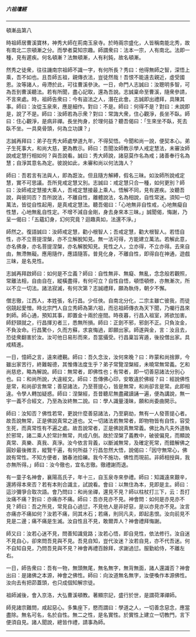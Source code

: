 

##### 六祖壇經

* * *

頓漸品第八

時祖師居曹溪寶林，神秀大師在荊南玉泉寺。於時兩宗盛化，人皆稱南能北秀，故有南北二宗頓漸之分。而學者莫知宗趣。師謂衆曰：法本一宗，人有南北。法即一種，見有遲疾。何名頓漸？法無頓漸，人有利鈍，故名頓漸。

然秀之徒衆，往往譏南宗祖師不識一字，有何所長？秀曰：他得無師之智，深悟上乘，吾不如也。且吾師五祖，親傳衣法，豈徒然哉！吾恨不能遠去親近，虛受國恩。汝等諸人，毋滯於此，可往曹溪參決。一日，命門人志誠曰：汝聰明多智，可為吾到曹溪聽法。若有所聞，盡心記取，還為吾說。志誠稟命至曹溪，隨衆參請，不言來處。時，祖師告衆曰：今有盜法之人，潛在此會。志誠即出禮拜，具陳其事。師曰：汝從玉泉來，應是細作。對曰：不是。師曰：何得不是？對曰：未說即是，說了不是。師曰：汝師若為示衆？對曰：常誨大衆，住心觀淨，長坐不臥。師曰：住心觀淨，是病非禪。長坐拘身，於理何益？聽吾偈曰：「生來坐不臥，死去臥不坐。一具臭骨頭，何為立功課？」

志誠再拜曰：弟子在秀大師處學道九年，不得契悟。今聞和尚一說，便契本心。弟子生死事大，和尚大慈，更為教示。師曰：吾聞汝師教示學人戒定慧法，未審汝師說戒定慧行相如何？與吾說看。誠曰：秀大師說，諸惡莫作名為戒；諸善奉行名為慧；自淨其意名為定。彼說如此，未審和尚以何法誨人？

師曰：吾若言有法與人，即為誑汝。但且隨方解縛，假名三昧。如汝師所說戒定慧，實不可思議。吾所見戒定慧又別。志誠曰：戒定慧只合一種，如何更別？師曰：汝師戒定慧接大乘人，吾戒定慧接最上乘人。悟解不同，見有遲疾。汝聽吾說，與彼同否？吾所說法，不離自性，離體說法，名為相說，自性常迷。須知一切萬法，皆從自性起用，是真戒定慧法。聽吾偈曰：「心地無非自性戒，心地無癡自性慧，心地無亂自性定。不增不減自金剛，身去身來本三昧。」誠聞偈，悔謝，乃呈一偈曰：「五蘊幻身，幻何究竟？迴趣真如，法還不淨。」

師然之。復語誠曰：汝師戒定慧，勸小根智人；吾戒定慧，勸大根智人。若悟自性，亦不立菩提涅槃，亦不立解脫知見。無一法可得，方能建立萬法。若解此意，亦名佛身，亦名菩提涅槃，亦名解脫知見。見性之人，立亦得，不立亦得。去來自由，無滯無礙。應用隨作，應語隨答。普見化身，不離自性，即得自在神通，遊戲三昧，是名見性。

志誠再拜啟師曰：如何是不立義？師曰：自性無非、無癡、無亂，念念般若觀照，常離法相，自由自在，縱橫盡得，有何可立？自性自悟，頓悟頓修，亦無漸次，所以不立一切法。諸法寂滅，有何次第？志誠禮拜，願為執侍，朝夕不懈。

僧志徹，江西人，本姓張，名行昌。少任俠。自南北分化，二宗主雖亡彼我，而徒侶競起愛憎。時北宗門人自立秀師為第六祖，而忌祖師傳衣為天下聞，乃囑行昌來刺師。師心通，預知其事，即置金十兩於座間。時夜暮，行昌入祖室，將欲加害。師舒頸就之，行昌揮刃者三，悉無所損。師曰：正劍不邪，邪劍不正。只負汝金，不負汝命。行昌驚仆，久而方蘇，求哀悔過，即願出家。師遂與金，言：汝且去，恐徒衆翻害於汝。汝可他日易形而來，吾當攝受。行昌稟旨宵遁，後投僧出家。具戒精進。

一日，憶師之言，遠來禮覲。師曰：吾久念汝，汝何來晚？曰：昨蒙和尚捨罪，今雖出家苦行，終難報德，其惟傳法度生乎？弟子常覽涅槃經，未曉常無常義。乞和尚慈悲，略為解說。師曰：無常者，即佛性也；有常者，即一切善惡諸法分別心也。曰：和尚所說，大違經文。師曰：吾傳佛心印，安敢違於佛經？曰：經說佛性是常，和尚卻言無常；善惡諸法，乃至菩提心，皆是無常，和尚卻言是常。此即相違。令學人轉加疑惑。師曰：涅槃經，吾昔聽尼無盡藏讀誦一遍，便為講說，無一宇一義不合經文，乃至為汝終無二說。曰：學人識量淺昧，願和尚委曲開示。

師曰：汝知否？佛性若常，更說什麼善惡諸法，乃至窮劫，無有一人發菩提心者。故吾說無常，正是佛說真常之道也。又一切諸法若無常者，即物物皆有自性，容受生死，而真常性有不遍之處。故吾說常者，正是佛說真無常義。佛比為凡夫外道執於邪常，諸二乘人於常計無常，共成八倒。故於涅槃了義教中，破彼偏見，而顯說真常、真樂、真我、真淨。汝今依言背義，以斷滅無常，及確定死常，而錯解佛之圓妙最後微言，縱覽千遍，有何所益？行昌忽然大悟，說偈曰：「因守無常心，佛說有常性。不知方便者，猶春池拾礫。我今不施功，佛性而現前。非師相授與，我亦無所得。」師曰：汝今徹也，宜名志徹。徹禮謝而退。

有一童子名神會，襄陽高氏子，年十三，自玉泉寺來參禮。師曰：知識遠來艱辛，還將得本來否？若有本則合識主，試說看。會曰：以無住為本，見即是主。師曰：這沙彌爭合取次語。會乃問曰：和尚坐禪，還見不見？師以柱杖打三下，云：吾打汝痛不痛？對曰：亦痛亦不痛。師曰：吾亦見亦不見。神會問：如何是亦見亦不見？師曰：吾之所見，常見自心過愆，不見他人是非好惡，是以亦見亦不見。汝言亦痛亦不痛如何？汝若不痛，同其木石；若痛，則同凡夫，即起恚恨。汝向前見不見是二邊；痛不痛是生滅。汝自性且不見，敢爾弄人？神會禮拜悔謝。

師又曰：汝若心迷不見，問善知識覓路；汝若心悟，即自見性，依法修行。汝自迷不見自心，卻來問吾見與不見。吾見自知，豈代汝迷？汝若自見，亦不代吾迷。何不自知自見，乃問吾見與不見？神會再禮百餘拜，求謝過愆。服勤給侍，不離左右。

一日，師告衆曰：吾有一物，無頭無尾，無名無字，無背無面，諸人還識否？神會出曰：是諸佛之本源，神會之佛性。師曰：向汝道無名無字，汝便喚作本源佛性。汝向去有把茆蓋頭，也只成個知解宗徒。

祖師滅後，會入京洛，大弘曹溪頓教。著顯宗記，盛行於世，是謂荷澤禪師。

師見諸宗難問，咸起惡心。多集座下，愍而謂曰：學道之人，一切善念惡念，應當盡除。無名可名，名於自性。無二之性，是名實性。於實性上建立一切教門，言下便須自見。諸人聞說，總皆作禮，請事為師。

* * *

